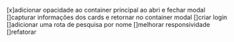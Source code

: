 [x]adicionar opacidade ao container principal ao abri e fechar modal
[]capturar informações dos cards e retornar no container modal
[]criar login
[]adicionar uma rota de pesquisa por nome
[]melhorar responsividade
[]refatorar